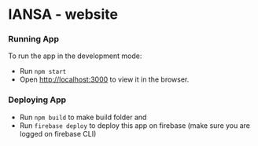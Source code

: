 # IANSA - website

###  Running App
To run the app in the development mode:
 * Run `npm start`
 * Open [http://localhost:3000](http://localhost:3000) to view it in the browser.


###  Deploying App
 * Run `npm build` to make build folder and
 * Run `firebase deploy` to deploy this app on firebase (make sure you are logged on firebase CLI)